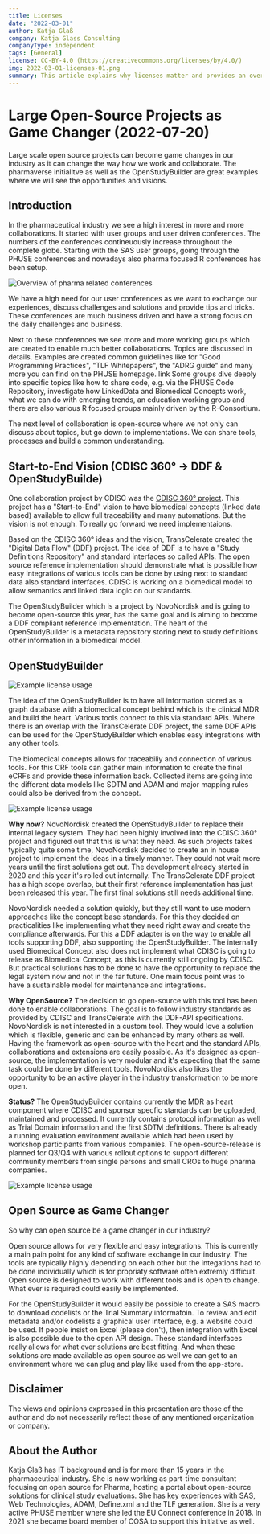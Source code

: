 ```yaml
---
title: Licenses
date: "2022-03-01"
author: Katja Glaß
company: Katja Glass Consulting
companyType: independent
tags: [General]
license: CC-BY-4.0 (https://creativecommons.org/licenses/by/4.0/)
img: 2022-03-01-licenses-01.png
summary: This article explains why licenses matter and provides an overview of the most common licenses.
---
```


# Large Open-Source Projects as Game Changer (2022-07-20)

Large scale open source projects can become game changes in our industry as it can change the way how we work and collaborate. The pharmaverse initialitve as well as the OpenStudyBuilder are great examples where we will see the opportunities and visions.

## Introduction

In the pharmaceutical industry we see a high interest in more and more collaborations. It started with user groups and user driven conferences. The numbers of the conferences contineuously increase throughout the complete globe. Starting with the SAS user groups, going through the PHUSE conferences and nowadays also pharma focused R conferences has been setup.

<img src="./img/2022-07-20-gameChanger_01.png" style="max-width: 100%;" alt="Overview of pharma related conferences">

We have a high need for our user conferences as we want to exchange our experiences, discuss challenges and solutions and provide tips and tricks. These conferences are much business driven and have a strong focus on the daily challenges and business.

Next to these conferences we see more and more working groups which are created to enable much better collaborations. Topics are discussed in details. Examples are created common guidelines like for "Good Programming Practices", "TLF Whitepapers", the "ADRG guide" and many more you can find on the PHUSE homepage. <TODO>link</TODO> Some groups dive deeply into specific topics like how to share code, e.g. via the PHUSE Code Repository, investigate how LinkedData and Biomedical Concepts work, what we can do with emerging trends, an education working group and there are also various R focused groups mainly driven by the R-Consortium.

The next level of collaboration is open-source where we not only can discuss about topics, but go down to implementations. We can share tools, processes and build a common understanding.

## Start-to-End Vision (CDISC 360° -> DDF & OpenStudyBuilde)

One collaboration project by CDISC was the [CDISC 360° project](https://www.cdisc.org/sites/default/files/2020-05/CDISC_360_Project_Description.pdf). This project has a "Start-to-End" vision to have biomedical concepts (linked data based) available to allow full traceability and many automations. But the vision is not enough. To really go forward we need implementaions. 

Based on the CDISC 360° ideas and the vision, TransCelerate created the "Digital Data Flow" (DDF) project. The idea of DDF is to have a "Study Definitions Repository" and standard interfaces so called APIs. The open source reference implementation should demonstrate what is possible how easy integrations of various tools can be done by using next to standard data also standard interfaces. CDISC is working on a biomedical model to allow semantics and linked data logic on our standards.

The OpenStudyBuilder which is a project by NovoNordisk and is going to become open-source this year, has the same goal and is aiming to become a DDF compliant reference implementation. The heart of the OpenStudyBuilder is a metadata repository storing next to study definitions other information in a biomedical model.

## OpenStudyBuilder

<div style="max-width: 500px;"><img src="./img/2022-07-20-gameChanger_02.png" style="max-width: 100%;" alt="Example license usage"></div>

The idea of the OpenStudyBuilder is to have all information stored as a graph database with a biomedical concept behind which is the clinical MDR and build the heart. Various tools connect to this via standard APIs. Where there is an overlap with the TransCelerate DDF project, the same DDF APIs can be used for the OpenStudyBuilder which enables easy integrations with any other tools. 

The biomedical concepts allows for traceabiliy and connection of various tools. For this CRF tools can gather main information to create the final eCRFs and provide these information back. Collected items are going into the different data models like SDTM and ADAM and major mapping rules could also be derived from the concept.

<div style="max-width: 500px;"><img src="./img/2022-07-20-gameChanger_03.png" style="max-width: 100%;" alt="Example license usage"></div>

**Why now?** NovoNordisk created the OpenStudyBuilder to replace their internal legacy system. They had been highly involved into the CDISC 360° project and figured out that this is what they need. As such projects takes typically quite some time, NovoNordisk decided to create an in house project to implement the ideas in a timely manner. They could not wait more years until the first solutions get out. The development already started in 2020 and this year it's rolled out internally. The TransCelerate DDF project has a high scope overlap, but their first reference implementation has just been released this year. The first final solutions still needs additional time. 

NovoNordisk needed a solution quickly, but they still want to use modern approaches like the concept base standards. For this they decided on practicalities like implementing what they need right away and create the compliance afterwards. For this a DDF adapter is on the way to enable all tools supporting DDF, also supporting the OpenStudyBuilder. The internally used Biomedical Concept also does not implement what CDISC is going to release as Biomedical Concept, as this is currently still ongoing by CDISC. But practical solutions has to be done to have the opportunity to replace the legal system now and not in the far future. One main focus point was to have a sustainable model for maintenance and integrations. 

**Why OpenSource?** The decision to go open-source with this tool has been done to enable collaborations. The goal is to follow industry standards as provided by CDISC and TransCelerate with the DDF-API specifications. NovoNordisk is not interested in a custom tool. They would love a solution which is flexible, generic and can be enhanced by many others as well. Having the framework as open-source with the heart and the standard APIs, collaborations and extensions are easily possible. As it's designed as open-source, the implementation is very modular and it's expecting that the same task could be done by different tools. NovoNordisk also likes the opportunity to be an active player in the industry transformation to be more open.

**Status?** The OpenStudyBuilder contains currently the MDR as heart component where CDISC and sponsor specfic standards can be uploaded, maintained and processed. It currently contains protocol information as well as Trial Domain information and the first SDTM definitions. There is already a running evaluation environment available which had been used by workshop participants from various companies. The open-source-release is planned for Q3/Q4 with various rollout options to support different community members from single persons and small CROs to huge pharma companies.

<div style="max-width: 500px;"><img src="./img/2022-07-20-gameChanger_04.png" style="max-width: 100%;" alt="Example license usage"></div>

## Open Source as Game Changer

So why can open source be a game changer in our industry?

Open source allows for very flexible and easy integrations. This is currently a main pain point for any kind of software exchange in our industry. The tools are typically highly depending on each other but the integations had to be done individually which is for propriaty software often extremly difficult. Open source is designed to work with different tools and is open to change. What ever is required could easily be implemented.

For the OpenStudyBuilder it would easily be possible to create a SAS macro to download codelists or the Trial Summary informatoin. To review and edit metadata and/or codelists a graphical user interface, e.g. a website could be used. If people insist on Excel (please don't), then integration with Excel is also possible due to the open API design. These standard interfaces really allows for what ever solutions are best fitting. And when these solutions are made available as open source as well we can get to an environment where we can plug and play like used from the app-store. 



## Disclaimer

The views and opinions expressed in this presentation are those of the author and do not necessarily reflect those of any mentioned organization or company.

## About the Author

Katja Glaß has IT background and is for more than 15 years in the pharmaceutical industry. She is now working as part-time consultant focusing on open source for Pharma, hosting a portal about open-source solutions for clinical study evaluations. She has key experiences with SAS, Web Technologies, ADAM, Define.xml and the TLF generation. She is a very active PHUSE member where she led the EU Connect conference in 2018. In 2021 she became board member of COSA to support this initiative as well.